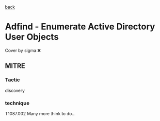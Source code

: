 [back](../index.md)
# Adfind - Enumerate Active Directory User Objects
Cover by sigma :x: 
## MITRE
### Tactic
discovery
### technique
T1087.002
Many more think to do...